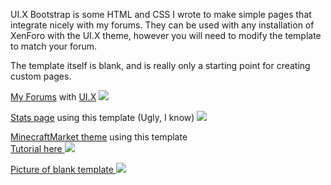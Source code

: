 UI.X Bootstrap is some HTML and CSS I wrote to make simple pages that integrate nicely with my forums. They can be used with any installation of XenForo with the UI.X theme, however you will need to modify the template to match your forum.

The template itself is blank, and is really only a starting point for creating custom pages.

<a href="http://ts-mc.net/">My Forums</a> with <a href="https://www.audentio.com/shop/view/xenforo/ui.x-23">UI.X</a>
<img src="http://i.imgur.com/vn1kM4w.png">

<a href="http://ts-mc.net/stats/">Stats page</a> using this template (Ugly, I know)
<img src="http://i.imgur.com/nPJ6cCK.png">

<a href="http://shop.ts-mc.net/">MinecraftMarket theme</a> using this template<br>
<a href="http://www.spigotmc.org/threads/ui-x-minecraftmarket.56233/">Tutorial here
<img src="http://i.imgur.com/TKA83SK.png">

Picture of blank template
<img src="http://i.imgur.com/shUF9ht.png">
